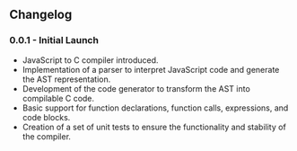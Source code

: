 ## Changelog

### 0.0.1 - Initial Launch

* JavaScript to C compiler introduced.
* Implementation of a parser to interpret JavaScript code and generate the AST representation.
* Development of the code generator to transform the AST into compilable C code.
* Basic support for function declarations, function calls, expressions, and code blocks.
* Creation of a set of unit tests to ensure the functionality and stability of the compiler.